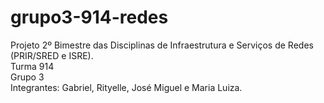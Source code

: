 # grupo3-914-redes

Projeto 2º Bimestre das Disciplinas de Infraestrutura e Serviços de Redes (PRIR/SRED e ISRE).
<br>
Turma 914
<br>
Grupo 3
<br>
Integrantes: Gabriel, Rityelle, José Miguel e Maria Luiza.
